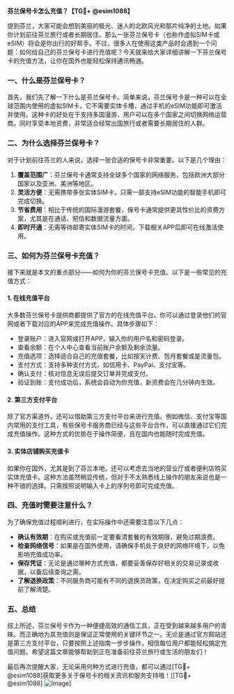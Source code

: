 **芬兰保号卡怎么充值？【TG💪+ @esim1088】**

提到芬兰，大家可能会想到美丽的极光、迷人的北欧风光和那片纯净的土地。如果你计划前往芬兰旅行或者长期居住，那么一张芬兰保号卡（也称作虚拟SIM卡或eSIM）将会是你出行的好帮手。不过，很多人在使用这类产品时会遇到一个问题：如何给自己的芬兰保号卡进行充值呢？今天就来给大家详细讲解一下芬兰保号卡的充值方法，让你在国外也能轻松保持通讯畅通。

### 一、什么是芬兰保号卡？

首先，我们先了解一下什么是芬兰保号卡。简单来说，芬兰保号卡是一种可以在全球范围内使用的虚拟SIM卡，它不需要实体卡槽，通过手机的eSIM功能即可激活并使用。这种卡的好处在于支持多国漫游，用户可以在多个国家之间切换网络运营商，同时享受本地资费，非常适合经常出国旅行或者需要长期居住的人群。

### 二、为什么选择芬兰保号卡？

对于计划前往芬兰的人来说，选择一张合适的保号卡非常重要。以下是几个理由：

1. **覆盖范围广**：芬兰保号卡通常支持全球多个国家的网络服务，包括欧洲大部分国家以及亚洲、美洲等地区。
2. **灵活方便**：无需携带多张实体SIM卡，只需一部支持eSIM功能的智能手机即可完成切换。
3. **节省费用**：相比于传统的国际漫游套餐，保号卡通常提供更具性价比的资费方案，尤其是在通话、短信和数据流量方面。
4. **即时开通**：无需等待邮寄实体SIM卡的时间，下载相关APP后即可在线激活使用。

### 三、如何为芬兰保号卡充值？

接下来就是本文的重点部分——如何为你的芬兰保号卡充值。以下是一些常见的充值方式：

#### 1. 在线充值平台

大多数芬兰保号卡提供商都提供了官方的在线充值平台。你可以通过登录他们的官网或者下载对应的APP来完成充值操作。具体步骤如下：

- 登录账户：进入官网或打开APP，输入你的用户名和密码登录。
- 查看余额：在个人中心查看当前账户余额及剩余流量。
- 充值选项：选择适合自己的充值套餐，比如按天计费、包月套餐或是流量包。
- 支付方式：支持多种支付方式，如信用卡、PayPal、支付宝等。
- 确认支付：核对信息无误后提交订单并完成支付。
- 验证到账：支付成功后，系统会自动为你充值，新资费会在几分钟内生效。

#### 2. 第三方支付平台

除了官方渠道外，还可以借助第三方支付平台来进行充值。例如微信、支付宝等国内常用的支付工具，有些保号卡服务商已经与这些平台合作，可以直接通过它们完成充值操作。这种方式的优势在于操作简便，且在国内也能随时完成充值。

#### 3. 实体店铺购买充值卡

如果你在国外，尤其是到了芬兰本地，还可以考虑去当地的营业厅或者便利店购买实体充值卡。这种方法虽然稍显传统，但对于不太熟悉线上操作的朋友来说也是一种不错的选择。只需按照说明输入卡上的序列号即可完成充值。

### 四、充值时需要注意什么？

为了确保充值过程顺利进行，在实际操作中还需要注意以下几点：

- **确认有效期**：在购买或充值前一定要看清套餐的有效期限，避免过期浪费。
- **检查网络信号**：如果是在国外使用，请确保手机处于良好的网络环境下，以免影响充值成功率。
- **保存凭证**：无论是通过哪种方式充值，都要妥善保存好相关的交易记录或收据，以备后续查询之需。
- **了解退换政策**：不同服务商可能有不同的退换货政策，在决定购买之前最好提前了解清楚。

### 五、总结

综上所述，芬兰保号卡作为一种便捷高效的通信工具，正在受到越来越多用户的青睐。而正确地为其充值则是保证正常使用的关键环节之一。无论是通过官方网站还是第三方支付平台，只要按照上述指南一步步操作，相信每位用户都能轻松搞定充值问题。希望这篇文章能够帮助到正在准备前往芬兰旅行或生活的朋友们！

最后再次提醒大家，无论采用何种方式进行充值，都可以通过[TG💪+ @esim1088]获取更多关于保号卡的相关资讯和服务支持哦！[[TG💪+ @esim1088] ![Image](https://i.postimg.cc/4NQfJmqS/Snipaste-2025-05-13-00-14-12.png)]